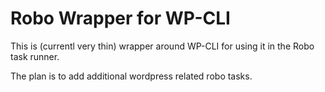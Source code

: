 Robo Wrapper for WP-CLI
============================

This is (currentl very thin) wrapper around WP-CLI for using it in the
Robo task runner.

The plan is to add additional wordpress related robo tasks.
